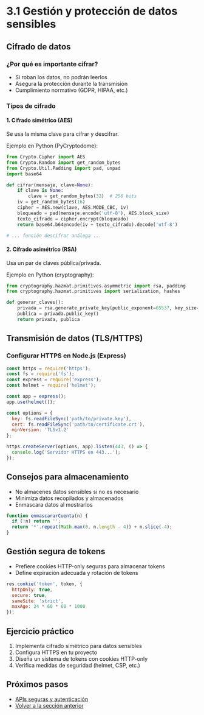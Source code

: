 # 3.1 Gestión y protección de datos sensibles

## Cifrado de datos

### ¿Por qué es importante cifrar?
- Si roban los datos, no podrán leerlos
- Asegura la protección durante la transmisión
- Cumplimiento normativo (GDPR, HIPAA, etc.)

### Tipos de cifrado

#### 1. Cifrado simétrico (AES)
Se usa la misma clave para cifrar y descifrar.

Ejemplo en Python (PyCryptodome):
```python
from Crypto.Cipher import AES
from Crypto.Random import get_random_bytes
from Crypto.Util.Padding import pad, unpad
import base64

def cifrar(mensaje, clave=None):
    if clave is None:
        clave = get_random_bytes(32)  # 256 bits
    iv = get_random_bytes(16)
    cipher = AES.new(clave, AES.MODE_CBC, iv)
    bloqueado = pad(mensaje.encode('utf-8'), AES.block_size)
    texto_cifrado = cipher.encrypt(bloqueado)
    return base64.b64encode(iv + texto_cifrado).decode('utf-8')

# ... función descifrar análoga ...
```

#### 2. Cifrado asimétrico (RSA)
Usa un par de claves pública/privada.

Ejemplo en Python (cryptography):
```python
from cryptography.hazmat.primitives.asymmetric import rsa, padding
from cryptography.hazmat.primitives import serialization, hashes

def generar_claves():
    privada = rsa.generate_private_key(public_exponent=65537, key_size=4096)
    publica = privada.public_key()
    return privada, publica
```

## Transmisión de datos (TLS/HTTPS)

### Configurar HTTPS en Node.js (Express)
```javascript
const https = require('https');
const fs = require('fs');
const express = require('express');
const helmet = require('helmet');

const app = express();
app.use(helmet());

const options = {
  key: fs.readFileSync('path/to/private.key'),
  cert: fs.readFileSync('path/to/certificate.crt'),
  minVersion: 'TLSv1.2'
};

https.createServer(options, app).listen(443, () => {
  console.log('Servidor HTTPS en 443...');
});
```

## Consejos para almacenamiento

- No almacenes datos sensibles si no es necesario
- Minimiza datos recopilados y almacenados
- Enmascara datos al mostrarlos

```javascript
function enmascararCuenta(n) {
  if (!n) return '';
  return '*'.repeat(Math.max(0, n.length - 4)) + n.slice(-4);
}
```

## Gestión segura de tokens

- Prefiere cookies HTTP-only seguras para almacenar tokens
- Define expiración adecuada y rotación de tokens

```javascript
res.cookie('token', token, {
  httpOnly: true,
  secure: true,
  sameSite: 'strict',
  maxAge: 24 * 60 * 60 * 1000
});
```

## Ejercicio práctico

1. Implementa cifrado simétrico para datos sensibles
2. Configura HTTPS en tu proyecto
3. Diseña un sistema de tokens con cookies HTTP-only
4. Verifica medidas de seguridad (helmet, CSP, etc.)

## Próximos pasos

- [APIs seguras y autenticación](api_segurtasuna.md)
- [Volver a la sección anterior](../eraso_defentsak/sarbide_kontrola.md)
